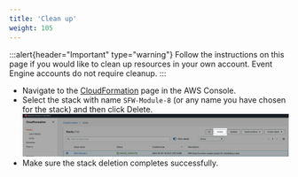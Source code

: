 ```yaml
---
title: 'Clean up'
weight: 105
---
```


:::alert{header="Important" type="warning"}
Follow the instructions on this page if you would like to clean up resources in your own account. Event Engine accounts do not require cleanup.
:::

- Navigate to the [CloudFormation](https://console.aws.amazon.com/cloudformation/home) page in the AWS Console.
- Select the stack with name `SFW-Module-8` (or any name you have chosen for the stack) and then click Delete.
  ![CloudFormation exclusão](/static/img/setup/setup-cloudformation-delete.png)
- Make sure the stack deletion completes successfully.
